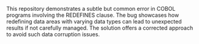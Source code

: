 This repository demonstrates a subtle but common error in COBOL programs involving the REDEFINES clause. The bug showcases how redefining data areas with varying data types can lead to unexpected results if not carefully managed.  The solution offers a corrected approach to avoid such data corruption issues.